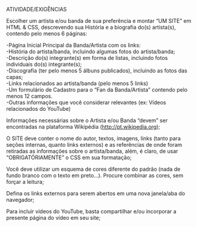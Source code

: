 ATIVIDADE/EXIGÊNCIAS  

Escolher um artista e/ou banda de sua preferência e montar “UM SITE” em HTML & CSS, descrevendo sua História e a biografia do(s) artista(s), contendo pelo menos 6 páginas:  

-Página Inicial Principal da Banda/Artista com os links:  
-História do artista/banda, incluindo algumas fotos do artista/banda;  
-Descrição do(s) integrante(s) em forma de listas, incluindo fotos individuais do(s) integrante(s);  
-Discografia (ter pelo menos 5 álbuns publicados), incluindo as fotos das capas;  
-Links relacionados ao artista/banda (pelo menos 5 links)  
-Um formulário de Cadastro para o “Fan da Banda/Artista” contendo pelo menos 12 campos.  
-Outras informações que você considerar relevantes (ex: Vídeos relacionados do YouTube)  

Informações necessárias sobre o Artista e/ou Banda “devem” ser encontradas na plataforma Wikipédia (http://pt.wikipedia.org);  

O SITE deve conter o nome do autor, textos, imagens, links (tanto para seções internas, quanto links externos) e as referências de onde foram retiradas as informações sobre o artista/banda,
além, é claro, de usar “OBRIGATÓRIAMENTE” o CSS em sua formatação;  

Você deve utilizar um esquema de cores diferente do padrão (nada de fundo branco com o texto em preto...). Procure combinar as cores, sem forçar a leitura;  

Defina os links externos para serem abertos em uma nova janela/aba do navegador;  

Para incluir vídeos do YouTube, basta compartilhar e/ou incorporar a presente página do vídeo em seu site; 
